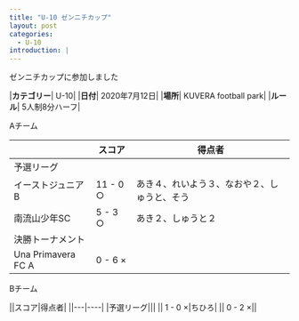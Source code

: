 ```yaml
---
title: "U-10 ゼンニチカップ"
layout: post
categories:
  - U-10
introduction: |
---
```


ゼンニチカップに参加しました  

|**カテゴリー**| U-10|
|**日付**| 2020年7月12日|
|**場所**| KUVERA football park|
|**ルール**| 5人制8分ハーフ|

Aチーム

||スコア|得点者|
|---|---|----|
|予選リーグ|||
|イーストジュニアB| 11 - 0 ○|あき４、れいよう３、なおや２、しゅうと、そう|
|南流山少年SC|  5 - 3 ○|あき２、しゅうと２|
|決勝トーナメント|||
|Una Primavera FC A| 0 - 6 ×||


Bチーム

||スコア|得点者|
||---|----|
|予選リーグ|||
|| 1 - 0 ×|ちひろ|
|| 0 - 2 ×||


